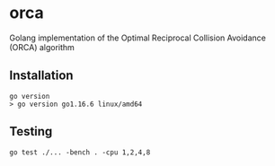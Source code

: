 # orca
Golang implementation of the Optimal Reciprocal Collision Avoidance (ORCA) algorithm

## Installation

```
go version
> go version go1.16.6 linux/amd64
```

## Testing

```
go test ./... -bench . -cpu 1,2,4,8
```
